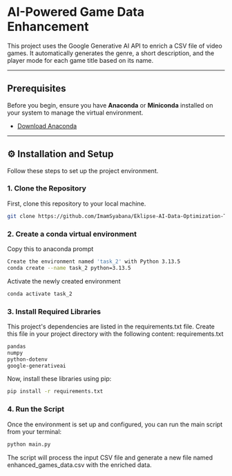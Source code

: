 # AI-Powered Game Data Enhancement

This project uses the Google Generative AI API to enrich a CSV file of video games. It automatically generates the genre, a short description, and the player mode for each game title based on its name.

---

## Prerequisites

Before you begin, ensure you have **Anaconda** or **Miniconda** installed on your system to manage the virtual environment.

* [Download Anaconda](https://www.anaconda.com/download)

---

## ⚙️ Installation and Setup

Follow these steps to set up the project environment.

### 1. Clone the Repository

First, clone this repository to your local machine.

```bash
git clone https://github.com/ImamSyabana/Eklipse-AI-Data-Optimization-Test.git
```

### 2. Create a conda virtual environment

Copy this to anaconda prompt

```bash
Create the environment named 'task_2' with Python 3.13.5
conda create --name task_2 python=3.13.5
```

Activate the newly created environment

```bash
conda activate task_2
```

### 3. Install Required Libraries

This project's dependencies are listed in the requirements.txt file. Create this file in your project directory with the following content: requirements.txt

```bash
pandas
numpy
python-dotenv
google-generativeai
```

Now, install these libraries using pip:

```bash
pip install -r requirements.txt
```

### 4. Run the Script

Once the environment is set up and configured, you can run the main script from your terminal:

```bash
python main.py
```

The script will process the input CSV file and generate a new file named enhanced_games_data.csv with the enriched data.